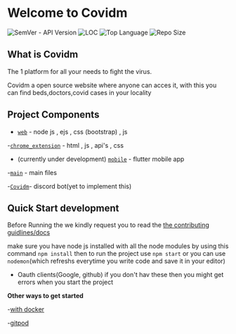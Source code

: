 # Welcome to Covidm

![SemVer - API Version](https://img.shields.io/badge/version-1.0.0--beta-ff69b4)
![LOC](https://img.shields.io/tokei/lines/github/Covidm/Covidm_webapp?color=white&label=lines%20of%20code)
![Top Language](https://img.shields.io/github/languages/top/Covidm/Covidm_webapp?color=%230xfffff)
![Repo Size](https://img.shields.io/github/repo-size/Covidm/Covidm_webapp?color=orange)

## What is Covidm

The 1 platform for all your needs to fight the virus.


Covidm a open source website where anyone can acces it, with this you can find beds,doctors,covid cases in your locality 




## Project Components
- [`web`](./views) - node js , ejs , css (bootstrap) , js 



-[`chrome_extension`](./extension) - html , js , api's , css

- (currently under development) [`mobile`](./mobile) - flutter mobile app


-[`main`](.app.js) - main files

-[`Covidm`](./covidm_bot)- discord bot(yet to implement this)

## Quick Start development 

Before Running the we kindly request you to read the [the contributing guidlines/docs](https://github.com/code123841/Covidm_webapp/blob/master/blob/contributing.md)

make sure you have node js installed with all the node modules by using this command `npm install` then to run the project use `npm start` or you can use `nodemon`(which refreshs everytime you write code and save it in your editor)


- Oauth clients(Google, github) if you don't hav these then you might get errors when you start the project


**Other ways to get started**

-[with docker](https://github.com/code123841/Covidm_webapp/blob/master/blob/contributing.md#using-docker)


-[gitpod](https://github.com/code123841/Covidm_webapp/blob/master/blob/contributing.md#using-gitpod)
